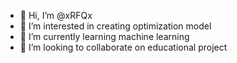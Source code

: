 - 👋 Hi, I’m @xRFQx
- 👀 I’m interested in creating optimization model
- 🌱 I’m currently learning machine learning
- 💞️ I’m looking to collaborate on educational project

<!---
xRFQx/xRFQx is a ✨ special ✨ repository because its `README.md` (this file) appears on your GitHub profile.
You can click the Preview link to take a look at your changes.
--->
